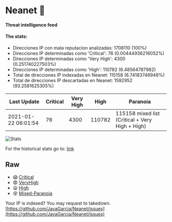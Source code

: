 # Neanet :hocho:
#### Threat intelligence feed
#### The stats:

- Direcciones IP con mala reputacion analizadas: 1708110 (100%)
- Direcciones IP determinadas como 'Critical':  76 (0.00444936216052%)
- Direcciones IP determinadas como 'Very High':  4300 (0.251740227503%)
- Direcciones IP determinadas como 'High':  110782 (6.48564787982)
- Total de direcciones IP indexadas en Neanet:  115158 (6.74183746948%)
- Total de direcciones IP descartadas en Neanet:  1592952 (93.2581625305%)

| Last Update | Critical | Very High | High | Paranoia |
| --- | --- | --- | --- | --- |
| 2021-01-22 06:01:54 | 76 | 4300 | 110782 | 115158 mixed list (Critical + Very High + High)|

![Stats](https://docs.google.com/spreadsheets/d/e/2PACX-1vSnaNMIXVabIpDJjufMlzH7poXnshF3mgd8Is1g9ytUEzVsP5my4Trn8f-xkoLLQ38xpL3HtmUexLo6/pubchart?oid=501124687&format=image)

For the historical stats go to: [link](/stats.csv)
## Raw
- :scream: [Critical](https://raw.githubusercontent.com/JavaGarcia/Neanet/master/blacklists/neanet_critical.txt)
- :fearful: [VeryHigh](https://raw.githubusercontent.com/JavaGarcia/Neanet/master/blacklists/neanet_veryHigh.txtt)
- :frowning: [High](https://raw.githubusercontent.com/JavaGarcia/Neanet/master/blacklists/neanet_high.txt)
- :dizzy_face: [Mixed-Paranoia](https://raw.githubusercontent.com/JavaGarcia/Neanet/master/blacklists/neanet_all.txt)


Your IP is indexed? You may request to takedown. [https://github.com/JavaGarcia/Neanet/issues](https://github.com/JavaGarcia/Neanet/issues)



























































































































































































































































































































































































































































































































































































































































































































































































































































































































































































































































































































































































































































































































































































































































































































































































































































































































































































































































































































































































































































































































































































































































































































































































































































































































































































































































































































































































































































































































































































































































































































































































































































































































































































































































































































































































































































































































































































































